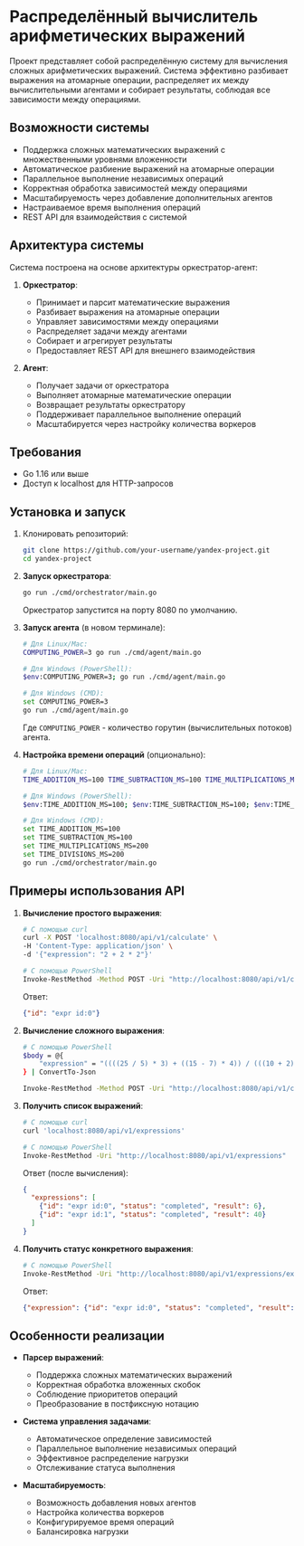 # Распределённый вычислитель арифметических выражений

Проект представляет собой распределённую систему для вычисления сложных арифметических выражений. Система эффективно разбивает выражения на атомарные операции, распределяет их между вычислительными агентами и собирает результаты, соблюдая все зависимости между операциями.

## Возможности системы

- Поддержка сложных математических выражений с множественными уровнями вложенности
- Автоматическое разбиение выражений на атомарные операции
- Параллельное выполнение независимых операций
- Корректная обработка зависимостей между операциями
- Масштабируемость через добавление дополнительных агентов
- Настраиваемое время выполнения операций
- REST API для взаимодействия с системой

## Архитектура системы

Система построена на основе архитектуры оркестратор-агент:

1. **Оркестратор**:
   - Принимает и парсит математические выражения
   - Разбивает выражения на атомарные операции
   - Управляет зависимостями между операциями
   - Распределяет задачи между агентами
   - Собирает и агрегирует результаты
   - Предоставляет REST API для внешнего взаимодействия

2. **Агент**:
   - Получает задачи от оркестратора
   - Выполняет атомарные математические операции
   - Возвращает результаты оркестратору
   - Поддерживает параллельное выполнение операций
   - Масштабируется через настройку количества воркеров



## Требования

- Go 1.16 или выше
- Доступ к localhost для HTTP-запросов

## Установка и запуск

1. Клонировать репозиторий:
   ```bash
   git clone https://github.com/your-username/yandex-project.git
   cd yandex-project
   ```

2. **Запуск оркестратора**:
   ```bash
   go run ./cmd/orchestrator/main.go
   ```
   
   Оркестратор запустится на порту 8080 по умолчанию.

3. **Запуск агента** (в новом терминале):
   ```bash
   # Для Linux/Mac:
   COMPUTING_POWER=3 go run ./cmd/agent/main.go
   
   # Для Windows (PowerShell):
   $env:COMPUTING_POWER=3; go run ./cmd/agent/main.go
   
   # Для Windows (CMD):
   set COMPUTING_POWER=3
   go run ./cmd/agent/main.go
   ```

   Где `COMPUTING_POWER` - количество горутин (вычислительных потоков) агента.

4. **Настройка времени операций** (опционально):
   ```bash
   # Для Linux/Mac:
   TIME_ADDITION_MS=100 TIME_SUBTRACTION_MS=100 TIME_MULTIPLICATIONS_MS=200 TIME_DIVISIONS_MS=200 go run ./cmd/orchestrator/main.go
   
   # Для Windows (PowerShell):
   $env:TIME_ADDITION_MS=100; $env:TIME_SUBTRACTION_MS=100; $env:TIME_MULTIPLICATIONS_MS=200; $env:TIME_DIVISIONS_MS=200; go run ./cmd/orchestrator/main.go
   
   # Для Windows (CMD):
   set TIME_ADDITION_MS=100
   set TIME_SUBTRACTION_MS=100
   set TIME_MULTIPLICATIONS_MS=200
   set TIME_DIVISIONS_MS=200
   go run ./cmd/orchestrator/main.go
   ```

## Примеры использования API

1. **Вычисление простого выражения**:
   ```bash
   # С помощью curl
   curl -X POST 'localhost:8080/api/v1/calculate' \
   -H 'Content-Type: application/json' \
   -d '{"expression": "2 + 2 * 2"}'
   
   # С помощью PowerShell
   Invoke-RestMethod -Method POST -Uri "http://localhost:8080/api/v1/calculate" -ContentType "application/json" -Body '{"expression": "2 + 2 * 2"}'
   ```

   Ответ: 
   ```json
   {"id": "expr id:0"}
   ```

2. **Вычисление сложного выражения**:
   ```bash
   # С помощью PowerShell
   $body = @{
       "expression" = "((((25 / 5) * 3) + ((15 - 7) * 4)) / (((10 + 2) * 2) - 5)) * (((8 * 2) - 3) + ((20 / 4) * 3))"
   } | ConvertTo-Json
   
   Invoke-RestMethod -Method POST -Uri "http://localhost:8080/api/v1/calculate" -ContentType "application/json" -Body $body
   ```

3. **Получить список выражений**:
   ```bash
   # С помощью curl
   curl 'localhost:8080/api/v1/expressions'
   
   # С помощью PowerShell
   Invoke-RestMethod -Uri "http://localhost:8080/api/v1/expressions"
   ```

   Ответ (после вычисления):
   ```json
   {
     "expressions": [
       {"id": "expr id:0", "status": "completed", "result": 6},
       {"id": "expr id:1", "status": "completed", "result": 40}
     ]
   }
   ```

4. **Получить статус конкретного выражения**:
   ```bash
   # С помощью PowerShell
   Invoke-RestMethod -Uri "http://localhost:8080/api/v1/expressions/expr id:0"
   ```

   Ответ:
   ```json
   {"expression": {"id": "expr id:0", "status": "completed", "result": 6}}
   ```

## Особенности реализации

- **Парсер выражений**:
  - Поддержка сложных математических выражений
  - Корректная обработка вложенных скобок
  - Соблюдение приоритетов операций
  - Преобразование в постфиксную нотацию

- **Система управления задачами**:
  - Автоматическое определение зависимостей
  - Параллельное выполнение независимых операций
  - Эффективное распределение нагрузки
  - Отслеживание статуса выполнения

- **Масштабируемость**:
  - Возможность добавления новых агентов
  - Настройка количества воркеров
  - Конфигурируемое время операций
  - Балансировка нагрузки

